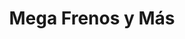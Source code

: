 ---
title: "Mega Frenos y Más"
url: /san-pedro-sula/mega-frenos-y-mas/
shop: reparación de automóviles
---